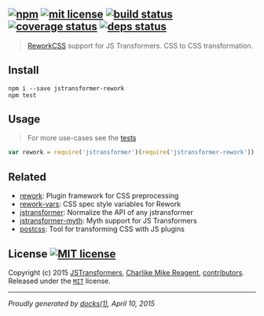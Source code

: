 ## [![npm][npmjs-img]][npmjs-url] [![mit license][license-img]][license-url] [![build status][travis-img]][travis-url] [![coverage status][coveralls-img]][coveralls-url] [![deps status][daviddm-img]][daviddm-url]

> [ReworkCSS][reworkcss] support for JS Transformers. CSS to CSS transformation.

## Install
```
npm i --save jstransformer-rework
npm test
```


## Usage
> For more use-cases see the [tests](./test/index.js)

```js
var rework = require('jstransformer')(require('jstransformer-rework'));
```


## Related
- [rework](https://github.com/reworkcss/rework): Plugin framework for CSS preprocessing
- [rework-vars](https://github.com/reworkcss/rework-vars): CSS spec style variables for Rework
- [jstransformer](https://github.com/jstransformers/jstransformer): Normalize the API of any jstransformer
- [jstransformer-myth](https://github.com/jstransformers/jstransformer-myth): Myth support for JS Transformers
- [postcss](https://github.com/postcss/postcss): Tool for transforming CSS with JS plugins


## License [![MIT license][license-img]][license-url]
Copyright (c) 2015 [JSTransformers][jstransformers-url], [Charlike Mike Reagent][contrib-more], [contributors][contrib-graf].  
Released under the [`MIT`][license-url] license.


[jstransformers-url]: https://github.com/jstransformers

[npmjs-url]: http://npm.im/jstransformer-rework
[npmjs-img]: https://img.shields.io/npm/v/jstransformer-rework.svg?style=flat&label=jstransformer-rework

[coveralls-url]: https://coveralls.io/r/jstransformers/jstransformer-rework?branch=master
[coveralls-img]: https://img.shields.io/coveralls/jstransformers/jstransformer-rework.svg?style=flat

[license-url]: https://github.com/jstransformers/jstransformer-rework/blob/master/LICENSE.md
[license-img]: https://img.shields.io/badge/license-MIT-blue.svg?style=flat

[travis-url]: https://travis-ci.org/jstransformers/jstransformer-rework
[travis-img]: https://img.shields.io/travis/jstransformers/jstransformer-rework.svg?style=flat

[daviddm-url]: https://david-dm.org/jstransformers/jstransformer-rework
[daviddm-img]: https://img.shields.io/david/jstransformers/jstransformer-rework.svg?style=flat

[author-gratipay]: https://gratipay.com/tunnckoCore
[author-twitter]: https://twitter.com/tunnckoCore
[author-github]: https://github.com/tunnckoCore
[author-npmjs]: https://npmjs.org/~tunnckocore

[contrib-more]: http://j.mp/1stW47C
[contrib-graf]: https://github.com/jstransformers/jstransformer-rework/graphs/contributors

[reworkcss]: https://github.com/reworkcss/rework

***

_Proudly generated by [docks(1)](https://github.com/tunnckoCore), April 10, 2015_